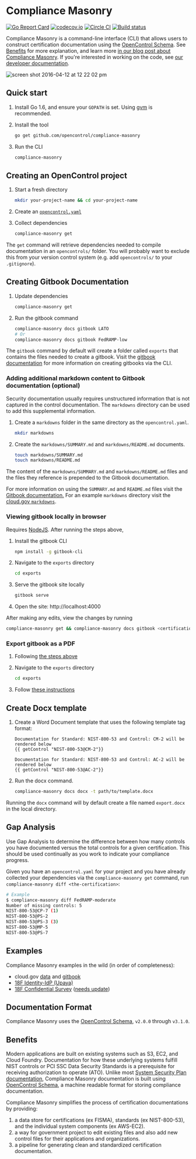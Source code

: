 # Compliance Masonry

[![Go Report Card](https://goreportcard.com/badge/github.com/opencontrol/compliance-masonry)](https://goreportcard.com/report/github.com/opencontrol/compliance-masonry)
[![codecov.io](https://codecov.io/github/opencontrol/compliance-masonry/coverage.svg?branch=master)](https://codecov.io/github/opencontrol/compliance-masonry?branch=master)
[![Circle CI](https://circleci.com/gh/opencontrol/compliance-masonry/tree/master.svg?style=svg)](https://circleci.com/gh/opencontrol/compliance-masonry/tree/master)
[![Build status](https://ci.appveyor.com/api/projects/status/jjjo83ewacbwnthy/branch/master?svg=true)](https://ci.appveyor.com/project/opencontrol/compliance-masonry/branch/master)

Compliance Masonry is a command-line interface (CLI) that allows users to construct certification documentation using the [OpenControl Schema](https://github.com/opencontrol/schemas). See [Benefits](#benefits) for more explanation, and learn more [in our blog post about Compliance Masonry](https://18f.gsa.gov/2016/04/15/compliance-masonry-buildling-a-risk-management-platform/). If you're interested in working on the code, see [our developer documentation](CONTRIBUTING.md#development).

![screen shot 2016-04-12 at 12 22 02 pm](https://cloud.githubusercontent.com/assets/4596845/14469165/5d27495c-00b1-11e6-9d28-327938463adf.png)

## Quick start

1. Install Go 1.6, and ensure your `GOPATH` is set. Using [gvm](https://github.com/moovweb/gvm) is recommended.
1. Install the tool

    ```bash
    go get github.com/opencontrol/compliance-masonry
    ```

1. Run the CLI

    ```bash
    compliance-masonry
    ```

## Creating an OpenControl project

1. Start a fresh directory

    ```bash
    mkdir your-project-name && cd your-project-name
    ```

1. Create an [`opencontrol.yaml`](https://github.com/opencontrol/schemas#opencontrolyaml)
1. Collect dependencies

    ```bash
    compliance-masonry get
    ```

The `get` command will retrieve dependencies needed to compile documentation in an `opencontrols/` folder. You will probably want to exclude this from your version control system (e.g. add `opencontrols/` to your `.gitignore`).

## Creating Gitbook Documentation

1. Update dependencies

    ```bash
    compliance-masonry get
    ```

1. Run the gitbook command

    ```bash
    compliance-masonry docs gitbook LATO
    # Or
    compliance-masonry docs gitbook FedRAMP-low
    ```

The `gitbook` command by default will create a folder called `exports` that contains the files needed to create a gitbook. Visit the [gitbook documentation](https://github.com/GitbookIO/gitbook-cli) for more information on creating gitbooks via the CLI.

### Adding additional markdown content to Gitbook documentation (optional)
Security documentation usually requires unstructured information that is not captured in the control documentation. The `markdowns` directory can be used to add this supplemental information.

1. Create a `markdowns` folder in the same directory as the `opencontrol.yaml`.

    ```bash
    mkdir markdowns
    ```

2. Create the `markdowns/SUMMARY.md` and `markdowns/README.md` documents.
    ```bash
    touch markdowns/SUMMARY.md
    touch markdowns/README.md
    ```

The content of the `markdowns/SUMMARY.md` and `markdowns/README.md` files and the files they reference is prepended to the Gitbook documentation.

For more information on using the `SUMMARY.md` and `README.md` files visit the [Gitbook documentation.](http://toolchain.gitbook.com/structure.html) For an example `markdowns` directory visit the [cloud.gov `markdowns`](https://github.com/18F/cg-compliance/tree/master/markdowns).


### Viewing gitbook locally in browser

Requires [NodeJS](https://nodejs.org/). After running the steps above,

1. Install the gitbook CLI

    ```bash
    npm install -g gitbook-cli
    ```

1. Navigate to the `exports` directory

    ```bash
    cd exports
    ```

1. Serve the gitbook site locally

    ```bash
    gitbook serve
    ```

1. Open the site: http://localhost:4000

After making any edits, view the changes by running

```bash
compliance-masonry get && compliance-masonry docs gitbook <certification>
```

### Export gitbook as a PDF

1. Following [the steps above](#creating-gitbook-documentation)
1. Navigate to the `exports` directory

    ```bash
    cd exports
    ```

1. Follow [these instructions](http://toolchain.gitbook.com/ebook.html)

## Create Docx template

1. Create a Word Document template that uses the following template tag format:

    ```
    Documentation for Standard: NIST-800-53 and Control: CM-2 will be rendered below
    {{ getControl "NIST-800-53@CM-2"}}

    Documentation for Standard: NIST-800-53 and Control: AC-2 will be rendered below
    {{ getControl "NIST-800-53@AC-2"}}
    ```

1. Run the docx command.

    ```bash
    compliance-masonry docs docx -t path/to/template.docx
    ```

Running the `docx` command will by default create a file named `export.docx` in the local directory.

## Gap Analysis

Use Gap Analysis to determine the difference between how many controls you have documented versus the total controls for a given certification. This should be used continually as you work to indicate your compliance progress.

Given you have an `opencontrol.yaml` for your project and you have already collected your dependencies via the `compliance-masonry get` command, run `compliance-masonry diff <the-certification>`:

```bash
# Example
$ compliance-masonry diff FedRAMP-moderate
Number of missing controls: 5
NIST-800-53@CP-7 (1)
NIST-800-53@PS-2
NIST-800-53@PS-3 (3)
NIST-800-53@MP-5
NIST-800-53@PS-7
```

## Examples

Compliance Masonry examples in the wild (in order of completeness):

* cloud.gov [data](https://github.com/18F/cg-compliance) and [gitbook](https://compliance.cloud.gov/)
* [18F Identity-IdP (Upaya)](https://github.com/18F/identity-idp/tree/master/docs/security)
* [18F Confidential Survey](https://github.com/18F/cg-compliance/pull/33) ([needs update](https://github.com/18F/compliance-toolkit/issues/23))

## Documentation Format

Compliance Masonry uses the [OpenControl Schema](https://github.com/opencontrol/schemas), `v2.0.0` through `v3.1.0`.

## Benefits

Modern applications are built on existing systems such as S3, EC2, and Cloud Foundry. Documentation for how these underlying systems fulfill NIST controls or PCI SSC Data Security Standards is a prerequisite for receiving authorization to operate (ATO). Unlike most [System Security Plan documentation](http://csrc.nist.gov/publications/nistpubs/800-18-Rev1/sp800-18-Rev1-final.pdf), Compliance Masonry documentation is built using [OpenControl Schema](https://github.com/opencontrol/schemas), a machine readable format for storing compliance documentation.

Compliance Masonry simplifies the process of certification documentations by providing:

1. a data store for certifications (ex FISMA), standards (ex NIST-800-53), and the individual system components (ex AWS-EC2).
1. a way for government project to edit existing files and also add new control files for their applications and organizations.
1. a pipeline for generating clean and standardized certification documentation.
